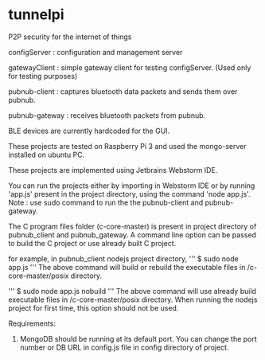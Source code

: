 # tunnelpi
P2P security for the internet of things

configServer : configuration and management server

gatewayClient : simple gateway client for testing configServer. (Used only for testing purposes)

pubnub-client : captures bluetooth data packets and sends them over pubnub.

pubnub-gateway : receives bluetooth packets from pubnub.

BLE devices are currently hardcoded for the GUI. 

These projects are tested on Raspberry Pi 3 and used the mongo-server installed on ubuntu PC.

These projects are implemented using Jetbrains Webstorm IDE.

You can run the projects either by importing in Webstorm IDE or by running 'app.js' present in the project directory, using the command 'node app.js'.
Note : use sudo command to run the the pubnub-client and pubnub-gateway.

The C program files folder (c-core-master) is present in project directory of pubnub_client and pubnub_gateway. A command line option can be passed to build the C project or use already built C project.

for example, in pubnub_client nodejs project directory,
'''
$ sudo node app.js
'''
The above command will build or rebuild the executable files in /c-core-master/posix directory.

'''
$ sudo node app.js nobuild
'''
The above command will use already build executable files in /c-core-master/posix directory. When running the nodejs project for first time, this option should not be used.

Requirements:

1. MongoDB should be running at its default port. You can change the port number or DB URL in config.js file in config directory of project.  
